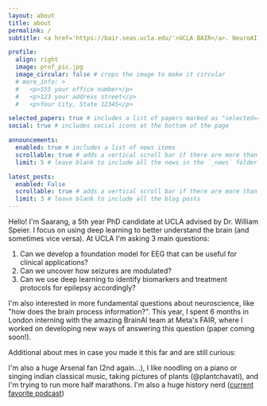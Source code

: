 ```yaml
---
layout: about
title: about
permalink: /
subtitle: <a href='https://bair.seas.ucla.edu/'>UCLA BAIR</a>. NeuroAI. Etc.

profile:
  align: right
  image: prof_pic.jpg
  image_circular: false # crops the image to make it circular
  # more_info: >
  #   <p>555 your office number</p>
  #   <p>123 your address street</p>
  #   <p>Your City, State 12345</p>

selected_papers: true # includes a list of papers marked as "selected={true}"
social: true # includes social icons at the bottom of the page

announcements:
  enabled: true # includes a list of news items
  scrollable: true # adds a vertical scroll bar if there are more than 3 news items
  limit: 5 # leave blank to include all the news in the `_news` folder

latest_posts:
  enabled: False
  scrollable: true # adds a vertical scroll bar if there are more than 3 new posts items
  limit: 3 # leave blank to include all the blog posts
---
```


<!-- Write your biography here. Tell the world about yourself. Link to your favorite [subreddit](http://reddit.com). You can put a picture in, too. The code is already in, just name your picture `prof_pic.jpg` and put it in the `img/` folder.

Put your address / P.O. box / other info right below your picture. You can also disable any of these elements by editing `profile` property of the YAML header of your `_pages/about.md`. Edit `_bibliography/papers.bib` and Jekyll will render your [publications page](/al-folio/publications/) automatically.

Link to your social media connections, too. This theme is set up to use [Font Awesome icons](https://fontawesome.com/) and [Academicons](https://jpswalsh.github.io/academicons/), like the ones below. Add your Facebook, Twitter, LinkedIn, Google Scholar, or just disable all of them. -->

Hello! I'm Saarang, a 5th year PhD candidate at UCLA advised by Dr. William Speier. I focus on using deep learning to better understand the brain (and sometimes vice versa). At UCLA I'm asking 3 main questions: 

1. Can we develop a foundation model for EEG that can be useful for clinical applications? 
2. Can we uncover how seizures are modulated? 
3. Can we use deep learning to identify  biomarkers and treatment protocols for epilepsy accordingly? 
<!-- 4. something about PD here -->

I'm also interested in more fundamental questions about neuroscience, like "how does the brain process information?". This year, I spent 6 months in London interning with the amazing BrainAI team at Meta's FAIR, where I worked on developing new ways of answering this question (paper coming soon!). 

Additional about mes in case you made it this far and are still curious: 

I'm also a huge Arsenal fan (2nd again...), I like noodling on a piano or singing indian classical music, taking pictures of plants (@plantchavati), and I'm trying to run more half marathons. I'm also a huge history nerd ([current favorite podcast](https://open.spotify.com/show/0sBh58hSTReUQiK4axYUVx)) 